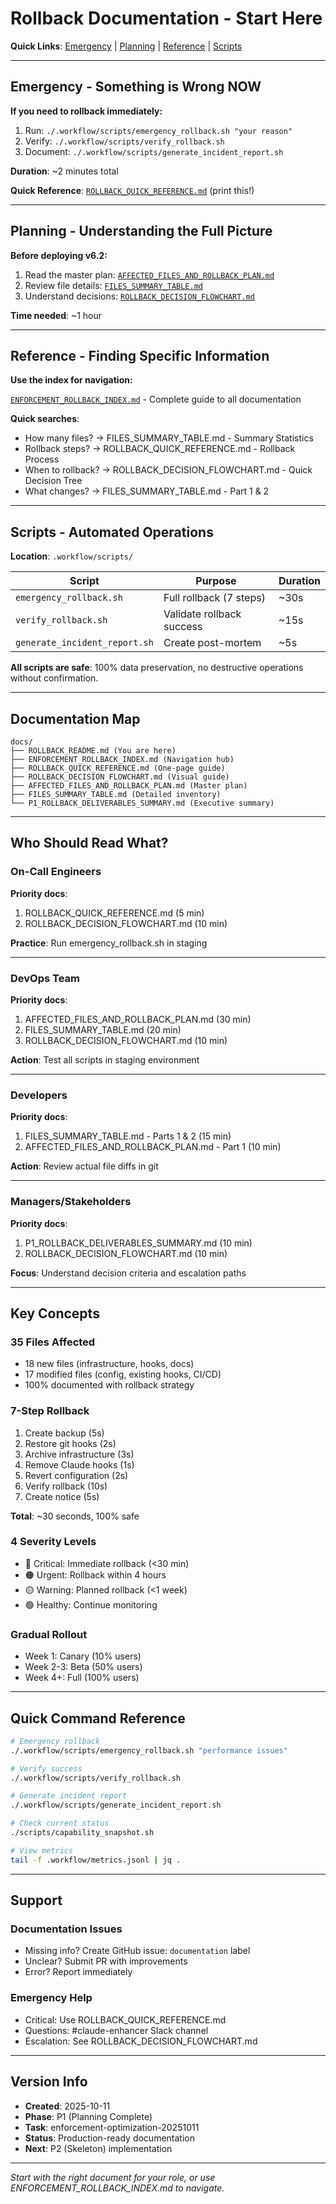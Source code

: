 # Rollback Documentation - Start Here

**Quick Links**: [Emergency](#emergency) | [Planning](#planning) | [Reference](#reference) | [Scripts](#scripts)

---

## Emergency - Something is Wrong NOW

**If you need to rollback immediately:**

1. Run: `./.workflow/scripts/emergency_rollback.sh "your reason"`
2. Verify: `./.workflow/scripts/verify_rollback.sh`
3. Document: `./.workflow/scripts/generate_incident_report.sh`

**Duration**: ~2 minutes total

**Quick Reference**: [`ROLLBACK_QUICK_REFERENCE.md`](./ROLLBACK_QUICK_REFERENCE.md) (print this!)

---

## Planning - Understanding the Full Picture

**Before deploying v6.2:**

1. Read the master plan: [`AFFECTED_FILES_AND_ROLLBACK_PLAN.md`](./AFFECTED_FILES_AND_ROLLBACK_PLAN.md)
2. Review file details: [`FILES_SUMMARY_TABLE.md`](./FILES_SUMMARY_TABLE.md)
3. Understand decisions: [`ROLLBACK_DECISION_FLOWCHART.md`](./ROLLBACK_DECISION_FLOWCHART.md)

**Time needed**: ~1 hour

---

## Reference - Finding Specific Information

**Use the index for navigation:**

[`ENFORCEMENT_ROLLBACK_INDEX.md`](./ENFORCEMENT_ROLLBACK_INDEX.md) - Complete guide to all documentation

**Quick searches**:
- How many files? → FILES_SUMMARY_TABLE.md - Summary Statistics
- Rollback steps? → ROLLBACK_QUICK_REFERENCE.md - Rollback Process
- When to rollback? → ROLLBACK_DECISION_FLOWCHART.md - Quick Decision Tree
- What changes? → FILES_SUMMARY_TABLE.md - Part 1 & 2

---

## Scripts - Automated Operations

**Location**: `.workflow/scripts/`

| Script | Purpose | Duration |
|--------|---------|----------|
| `emergency_rollback.sh` | Full rollback (7 steps) | ~30s |
| `verify_rollback.sh` | Validate rollback success | ~15s |
| `generate_incident_report.sh` | Create post-mortem | ~5s |

**All scripts are safe**: 100% data preservation, no destructive operations without confirmation.

---

## Documentation Map

```
docs/
├── ROLLBACK_README.md (You are here)
├── ENFORCEMENT_ROLLBACK_INDEX.md (Navigation hub)
├── ROLLBACK_QUICK_REFERENCE.md (One-page guide)
├── ROLLBACK_DECISION_FLOWCHART.md (Visual guide)
├── AFFECTED_FILES_AND_ROLLBACK_PLAN.md (Master plan)
├── FILES_SUMMARY_TABLE.md (Detailed inventory)
└── P1_ROLLBACK_DELIVERABLES_SUMMARY.md (Executive summary)
```

---

## Who Should Read What?

### On-Call Engineers
**Priority docs**:
1. ROLLBACK_QUICK_REFERENCE.md (5 min)
2. ROLLBACK_DECISION_FLOWCHART.md (10 min)

**Practice**: Run emergency_rollback.sh in staging

---

### DevOps Team
**Priority docs**:
1. AFFECTED_FILES_AND_ROLLBACK_PLAN.md (30 min)
2. FILES_SUMMARY_TABLE.md (20 min)
3. ROLLBACK_DECISION_FLOWCHART.md (10 min)

**Action**: Test all scripts in staging environment

---

### Developers
**Priority docs**:
1. FILES_SUMMARY_TABLE.md - Parts 1 & 2 (15 min)
2. AFFECTED_FILES_AND_ROLLBACK_PLAN.md - Part 1 (10 min)

**Action**: Review actual file diffs in git

---

### Managers/Stakeholders
**Priority docs**:
1. P1_ROLLBACK_DELIVERABLES_SUMMARY.md (10 min)
2. ROLLBACK_DECISION_FLOWCHART.md (10 min)

**Focus**: Understand decision criteria and escalation paths

---

## Key Concepts

### 35 Files Affected
- 18 new files (infrastructure, hooks, docs)
- 17 modified files (config, existing hooks, CI/CD)
- 100% documented with rollback strategy

### 7-Step Rollback
1. Create backup (5s)
2. Restore git hooks (2s)
3. Archive infrastructure (3s)
4. Remove Claude hooks (1s)
5. Revert configuration (2s)
6. Verify rollback (10s)
7. Create notice (5s)

**Total**: ~30 seconds, 100% safe

### 4 Severity Levels
- 🔴 Critical: Immediate rollback (<30 min)
- 🟠 Urgent: Rollback within 4 hours
- 🟡 Warning: Planned rollback (<1 week)
- 🟢 Healthy: Continue monitoring

### Gradual Rollout
- Week 1: Canary (10% users)
- Week 2-3: Beta (50% users)
- Week 4+: Full (100% users)

---

## Quick Command Reference

```bash
# Emergency rollback
./.workflow/scripts/emergency_rollback.sh "performance issues"

# Verify success
./.workflow/scripts/verify_rollback.sh

# Generate incident report
./.workflow/scripts/generate_incident_report.sh

# Check current status
./scripts/capability_snapshot.sh

# View metrics
tail -f .workflow/metrics.jsonl | jq .
```

---

## Support

### Documentation Issues
- Missing info? Create GitHub issue: `documentation` label
- Unclear? Submit PR with improvements
- Error? Report immediately

### Emergency Help
- Critical: Use ROLLBACK_QUICK_REFERENCE.md
- Questions: #claude-enhancer Slack channel
- Escalation: See ROLLBACK_DECISION_FLOWCHART.md

---

## Version Info

- **Created**: 2025-10-11
- **Phase**: P1 (Planning Complete)
- **Task**: enforcement-optimization-20251011
- **Status**: Production-ready documentation
- **Next**: P2 (Skeleton) implementation

---

*Start with the right document for your role, or use ENFORCEMENT_ROLLBACK_INDEX.md to navigate.*
